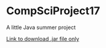 # CompSciProject17
A little Java summer project

<a href = "https://drive.google.com/file/d/0BzQEhINvPXU5Z1VjYXB6eEw1cTQ/view?usp=sharing">Link to download .jar file only</a>
